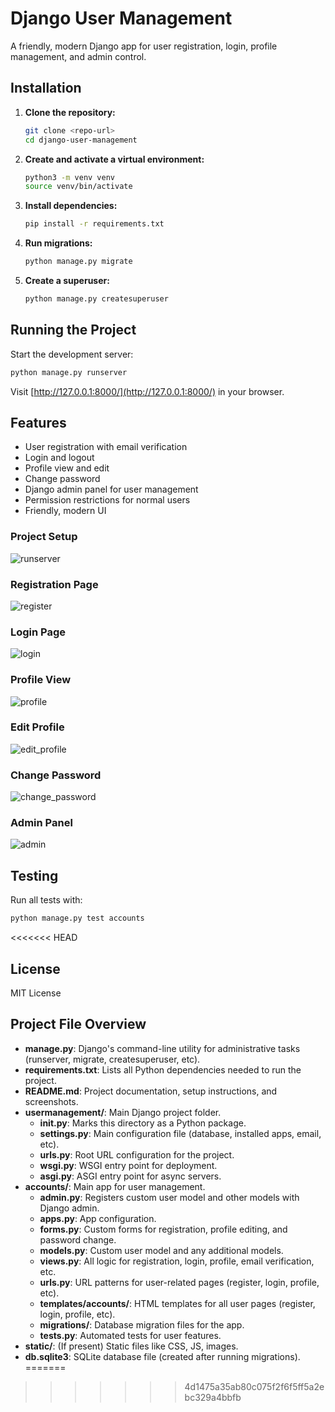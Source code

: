 # Django User Management

A friendly, modern Django app for user registration, login, profile management, and admin control.

## Installation

1. **Clone the repository:**
   ```sh
   git clone <repo-url>
   cd django-user-management
   ```
2. **Create and activate a virtual environment:**
   ```sh
   python3 -m venv venv
   source venv/bin/activate
   ```
3. **Install dependencies:**
   ```sh
   pip install -r requirements.txt
   ```
4. **Run migrations:**
   ```sh
   python manage.py migrate
   ```
5. **Create a superuser:**
   ```sh
   python manage.py createsuperuser
   ```

## Running the Project

Start the development server:
```sh
python manage.py runserver
```
Visit [http://127.0.0.1:8000/](http://127.0.0.1:8000/) in your browser.

## Features
- User registration with email verification
- Login and logout
- Profile view and edit
- Change password
- Django admin panel for user management
- Permission restrictions for normal users
- Friendly, modern UI


### Project Setup
![runserver](screenshots/runserver.jpeg)

### Registration Page
![register](screenshots/register.png)

### Login Page
![login](screenshots/login.png)

### Profile View
![profile](screenshots/profile.png)

### Edit Profile
![edit_profile](screenshots/edit_profile.png)

### Change Password
![change_password](screenshots/change_password.png)

### Admin Panel
![admin](screenshots/admin.png)

## Testing

Run all tests with:
```sh
python manage.py test accounts
```

<<<<<<< HEAD
## License

MIT License

## Project File Overview

- **manage.py**: Django's command-line utility for administrative tasks (runserver, migrate, createsuperuser, etc).
- **requirements.txt**: Lists all Python dependencies needed to run the project.
- **README.md**: Project documentation, setup instructions, and screenshots.
- **usermanagement/**: Main Django project folder.
  - **__init__.py**: Marks this directory as a Python package.
  - **settings.py**: Main configuration file (database, installed apps, email, etc).
  - **urls.py**: Root URL configuration for the project.
  - **wsgi.py**: WSGI entry point for deployment.
  - **asgi.py**: ASGI entry point for async servers.
- **accounts/**: Main app for user management.
  - **admin.py**: Registers custom user model and other models with Django admin.
  - **apps.py**: App configuration.
  - **forms.py**: Custom forms for registration, profile editing, and password change.
  - **models.py**: Custom user model and any additional models.
  - **views.py**: All logic for registration, login, profile, email verification, etc.
  - **urls.py**: URL patterns for user-related pages (register, login, profile, etc).
  - **templates/accounts/**: HTML templates for all user pages (register, login, profile, etc).
  - **migrations/**: Database migration files for the app.
  - **tests.py**: Automated tests for user features.
- **static/**: (If present) Static files like CSS, JS, images.
- **db.sqlite3**: SQLite database file (created after running migrations).
=======
>>>>>>> 4d1475a35ab80c075f2f6f5ff5a2ebc329a4bbfb
